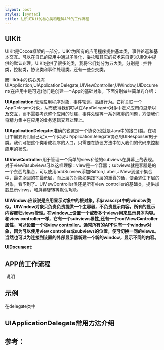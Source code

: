 ```yaml
---
layout: post
styles: [syntax]
title: 认识UIKit的核心类和理解APP的工作流程
---
```


<h2>UIKit</h2>
UIKit是Cocoa框架的一部分。UIKit为所有的应用程序提供基本类，事件轮巡和基本交互。可以在自已的应用中通过子类化，委托和其它的技术来自定义UIKit中提供的默认处理。UIKit提供了很多的类，我将它们划分为五大类，分别是：控件类，控制类，协议类和事件处理类，还有一些杂交类。

而UIKit中的核心类有：UIApplication,UIApplicationDelegate,UIViewController,UIWindow,UIDocument(在应用中是可选)他们是创建一个App的基础对象。下面分别做些简单的介绍：

<b>UIApplication:</b>管理应用程序对象，事件轮巡，高级行为。它将关联一个AppDelegate对象，从而使得我们可以在AppDelegate对象中定义应用的显示以及交互，而不需要考虑整个应用的创建，事件处理等一系列坑爹的问题，方便我们将精力集中在应用的业务逻辑交互处理上。

<b>UIApplicationDelegate:</b>准确的说这是一个协议(也就是Java中的接口)类。在项目中需要我们自己定义一个实现UIApplicationDelegate协议的UIResponser的子类。我们可把这个类看成程序的入口，只需要在协议方法中加入我们的代码来控制应用的状态。

<b>UIViewController:</b>用于管理一个简单的view和他的subviews在屏幕上的表现。对于view和subviews可以这样理解：view是一个容器；subviews就是容器是的一个东西的集合，可以使用addSubview添加Button,Label,UIView到这个集合中，最先添回的在最低层，而上层的对象如果跟下层的重叠的话，便会遮住下层的对象，看不到了。UIViewController类还是所有view controller的基础类，提供加载显示views，和屏幕旋转等默认功能。

<b>UIWindow:应该说是应用显示对象中的根对象，和javascript中的window类似。UIWindow对象只负责负责提供一个主容器，不负责显示内容，所有的显示内容都归views管理。在window上设置一个或者多个views用来显示具体内容。和view controller一样，它有一个subviews属性,还有一个rootViewController属性，可以设置一个根view controller。通常所有的APP只有一个window对象，因为可以使用view controller或subviews的位置，便可切换一同的views。当然也可以为连接到设置的外部显示器新建一个新的window，显示不同的内容。</b>

<b>UIDocument:</b>

<h2>APP的工作流程</h2>
<img>
说明

<h2>示例</h2>在delegate类中

<h2>UIApplicationDelegate常用方法介绍</h2>

<h2>参考：</h2>